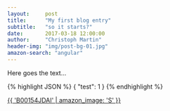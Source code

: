 ```yaml
---
layout:     post
title:      "My first blog entry"
subtitle:   "so it starts?"
date:       2017-03-18 12:00:00
author:     "Christoph Martin"
header-img: "img/post-bg-01.jpg"
amazon-search: "angular"
---
```


<p>
Here goes the text...

{% highlight JSON %}
{
    "test": 1
}
{% endhighlight %}

<a href="{{ 'B00154JDAI' | amazon_product_href }}">
{{ 'B00154JDAI' | amazon_image: 'S' }}



</a>
</p>